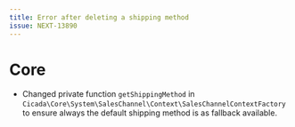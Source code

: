```yaml
---
title: Error after deleting a shipping method
issue: NEXT-13890
---
```

# Core
* Changed private function `getShippingMethod` in `Cicada\Core\System\SalesChannel\Context\SalesChannelContextFactory` to ensure always the default shipping method is as fallback available.
